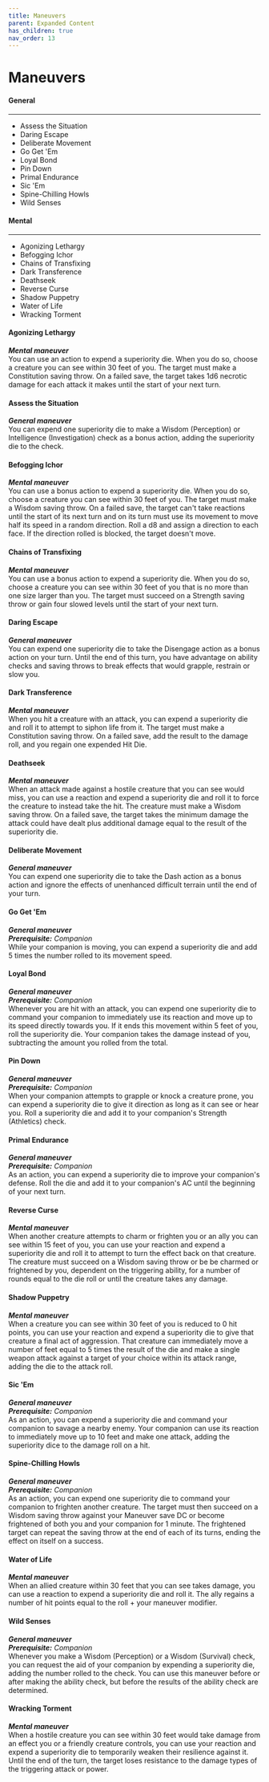 ```yaml
---
title: Maneuvers
parent: Expanded Content
has_children: true
nav_order: 13
---
```



# Maneuvers


#### General
___
-	Assess the Situation
-	Daring Escape
-	Deliberate Movement
- Go Get 'Em
- Loyal Bond
- Pin Down
- Primal Endurance
- Sic 'Em
- Spine-Chilling Howls
- Wild Senses


#### Mental
___
- Agonizing Lethargy
- Befogging Ichor
- Chains of Transfixing
- Dark Transference
- Deathseek
- Reverse Curse
- Shadow Puppetry
- Water of Life
- Wracking Torment






#### Agonizing Lethargy
_**Mental maneuver**_<br>
You can use an action to expend a superiority die. When you do so, choose a creature you can see within 30 feet of you. The target must make a Constitution saving throw. On a failed save, the target takes 1d6 necrotic damage for each attack it makes until the start of your next turn. 

#### Assess the Situation
_**General maneuver**_<br>
You can expend one superiority die to make a Wisdom (Perception) or Intelligence (Investigation) check as a bonus action, adding the superiority die to the check.

#### Befogging Ichor
_**Mental maneuver**_<br>
You can use a bonus action to expend a superiority die. When you do so, choose a creature you can see within 30 feet of you. The target must make a Wisdom saving throw. On a failed save, the target can't take reactions until the start of its next turn and on its turn must use its movement to move half its speed in a random direction. Roll a d8 and assign a direction to each face. If the direction rolled is blocked, the target doesn't move.

#### Chains of Transfixing
_**Mental maneuver**_<br>
You can use a bonus action to expend a superiority die. When you do so, choose a creature you can see within 30 feet of you that is no more than one size larger than you. The target must succeed on a Strength saving throw or gain four slowed levels until the start of your next turn.

#### Daring Escape
_**General maneuver**_<br>
You can expend one superiority die to take the Disengage action as a bonus action on your turn. Until the end of this turn, you have advantage on ability checks and saving throws to break effects that would grapple, restrain or slow you.

#### Dark Transference
_**Mental maneuver**_<br>
When you hit a creature with an attack, you can expend a superiority die and roll it to attempt to siphon life from it. The target must make a Constitution saving throw. On a failed save, add the result to the damage roll, and you regain one expended Hit Die.

#### Deathseek
_**Mental maneuver**_<br>
When an attack made against a hostile creature that you can see would miss, you can use a reaction and expend a superiority die and roll it to force the creature to instead take the hit. The creature must make a Wisdom saving throw. On a failed save, the target takes the minimum damage the attack could have dealt plus additional damage equal to the result of the superiority die.

#### Deliberate Movement
_**General maneuver**_<br>
You can expend one superiority die to take the Dash action as a bonus action and ignore the effects of unenhanced difficult terrain until the end of your turn.

#### Go Get 'Em
_**General maneuver**_<br>
_**Prerequisite:** Companion_<br>
While your companion is moving, you can expend a superiority die and add 5 times the number rolled to its movement speed.

#### Loyal Bond
_**General maneuver**_<br>
_**Prerequisite:** Companion_<br>
Whenever you are hit with an attack, you can expend one superiority die to command your companion to immediately use its reaction and move up to its speed directly towards you. If it ends this movement within 5 feet of you, roll the superiority die. Your companion takes the damage instead of you, subtracting the amount you rolled from the total.

#### Pin Down
_**General maneuver**_<br>
_**Prerequisite:** Companion_<br>
When your companion attempts to grapple or knock a creature prone, you can expend a superiority die to give it direction as long as it can see or hear you. Roll a superiority die and add it to your companion's Strength (Athletics) check.

#### Primal Endurance
_**General maneuver**_<br>
_**Prerequisite:** Companion_<br>
As an action, you can expend a superiority die to improve your companion's defense. Roll the die and add it to your companion's AC until the beginning of your next turn.

#### Reverse Curse
_**Mental maneuver**_<br>
When another creature attempts to charm or frighten you or an ally you can see within 15 feet of you, you can use your reaction and expend a superiority die and roll it to attempt to turn the effect back on that creature. The creature must succeed on a Wisdom saving throw or be be charmed or frightened by you, dependent on the triggering ability, for a number of rounds equal to the die roll or until the creature takes any damage.

#### Shadow Puppetry
_**Mental maneuver**_<br>
When a creature you can see within 30 feet of you is reduced to 0 hit points, you can use your reaction and expend a superiority die to give that creature a final act of aggression. That creature can immediately move a number of feet equal to 5 times the result of the die and make a single weapon attack against a target of your choice within its attack range, adding the die to the attack roll.

#### Sic 'Em
_**General maneuver**_<br>
_**Prerequisite:** Companion_<br>
As an action, you can expend a superiority die and command your companion to savage a nearby enemy. Your companion can use its reaction to immediately move up to 10 feet and make one attack, adding the superiority dice to the damage roll on a hit.

#### Spine-Chilling Howls
_**General maneuver**_<br>
_**Prerequisite:** Companion_<br>
As an action, you can expend one superiority die to command your companion to frighten another creature. The target must then succeed on a Wisdom saving throw against your Maneuver save DC or become frightened of both you and your companion for 1 minute. The frightened target can repeat the saving throw at the end of each of its turns, ending the effect on itself on a success.

#### Water of Life
_**Mental maneuver**_<br>
When an allied creature within 30 feet that you can see takes damage, you can use a reaction to expend a superiority die and roll it. The ally regains a number of hit points equal to the roll + your maneuver modifier.

#### Wild Senses
_**General maneuver**_<br>
_**Prerequisite:** Companion_<br>
Whenever you make a Wisdom (Perception) or a Wisdom (Survival) check, you can request the aid of your companion by expending a superiority die, adding the number rolled to the check. You can use this maneuver before or after making the ability check, but before the results of the ability check are determined.



#### Wracking Torment
_**Mental maneuver**_<br>
When a hostile creature you can see within 30 feet would take damage from an effect you or a friendly creature controls, you can use your reaction and expend a superiority die to temporarily weaken their resilience against it. Until the end of the turn, the target loses resistance to the damage types of the triggering attack or power.
